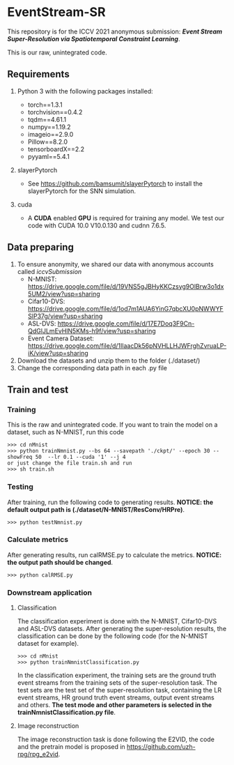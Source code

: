# EventStream-SR
This repository is for the ICCV 2021 anonymous submission: ___Event Stream Super-Resolution via Spatiotemporal Constraint Learning___. 

This is our raw, unintegrated code.



## Requirements

1. Python 3 with the following packages installed:
   * torch==1.3.1
   * torchvision==0.4.2
   * tqdm==4.61.1
   * numpy==1.19.2
   * imageio==2.9.0
   * Pillow==8.2.0
   * tensorboardX==2.2
   * pyyaml==5.4.1
2. slayerPytorch
   - See https://github.com/bamsumit/slayerPytorch to install the slayerPytorch for the SNN simulation.

3. cuda
   - A **CUDA** enabled **GPU** is required for training any model. We test our code with CUDA 10.0 V10.0.130 and cudnn 7.6.5.



## Data preparing

1. To ensure anonymity, we shared our data with anonymous accounts called *iccvSubmission*
   -  N-MNIST: https://drive.google.com/file/d/19VNS5gJBHyKKCzsyg9OlBrw3o1dx5UM2/view?usp=sharing
   - Cifar10-DVS: https://drive.google.com/file/d/1od7m1AUA6YinG7qbcXU0pNWWYFSlP37g/view?usp=sharing
   - ASL-DVS: https://drive.google.com/file/d/17E7Doq3F9Cn-QdGlJLmEvHlN5KMs-h9f/view?usp=sharing
   - Event Camera Dataset: https://drive.google.com/file/d/1IlaacDk56pNVHLLHJWFrghZvruaLP-iK/view?usp=sharing
2. Download the datasets and unzip them to the folder (./dataset/)
3. Change the corresponding data path in each .py file



## Train and test

### Training

This is the raw and unintegrated code. If you want to train the model on a dataset, such as N-MNIST, run this code

```shell
>>> cd nMnist
>>> python trainNmnist.py --bs 64 --savepath './ckpt/' --epoch 30 --showFreq 50  --lr 0.1 --cuda '1' --j 4
or just change the file train.sh and run
>>> sh train.sh
```



### Testing

After training, run the following code to generating results. **NOTICE: the default output path is (./dataset/N-MNIST/ResConv/HRPre)**.

```shell
>>> python testNmnist.py
```



### Calculate metrics

After generating results, run calRMSE.py to calculate the metrics. **NOTICE: the output path should be changed**.

```shell
>>> python calRMSE.py
```



### Downstream application

1. Classification

   The classification experiment is done with the N-MNIST, Cifar10-DVS and ASL-DVS datasets. After generating the super-resolution results, the classification can be done by the following code (for the N-MNIST dataset for example).

   ```shell
   >>> cd nMnist
   >>> python trainNmnistClassification.py
   ```

   In the classification experiment, the training sets are the ground truth event streams from the training sets of the super-resolution task. The test sets are the test set of the super-resolution task, containing the LR event streams, HR ground truth event streams, output event streams and others. **The test mode and other parameters is selected in the trainNmnistClassification.py file**.

2. Image reconstruction

   The image reconstruction task is done following the E2VID, the code and the pretrain model is proposed in https://github.com/uzh-rpg/rpg_e2vid.

